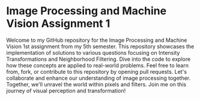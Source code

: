 
# Image Processing and Machine Vision Assignment 1
Welcome to my GitHub repository for the Image Processing and Machine Vision 1st assignment from my 5th semester. This repository showcases the implementation of solutions to various questions focusing on Intensity Transformations and Neighborhood Filtering. Dive into the code to explore how these concepts are applied to real-world problems. Feel free to learn from, fork, or contribute to this repository by opening pull requests. Let's collaborate and enhance our understanding of image processing together. Together, we'll unravel the world within pixels and filters. Join me on this journey of visual perception and transformation!



